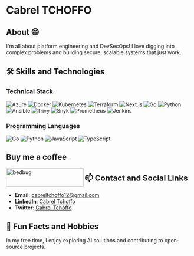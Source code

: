 # Cabrel TCHOFFO 
## About 😁
I'm all about platform engineering and DevSecOps! I love digging into complex problems and building secure, scalable systems that just work.

## 🛠️ Skills and Technologies

### Technical Stack
![Azure](https://img.shields.io/badge/Azure-0078D4?logo=azure&logoColor=white)
![Docker](https://img.shields.io/badge/Docker-2496ED?logo=docker&logoColor=white)
![Kubernetes](https://img.shields.io/badge/Kubernetes-326CE5?logo=kubernetes&logoColor=white)
![Terraform](https://img.shields.io/badge/Terraform-623CE4?logo=terraform&logoColor=white)
![Next.js](https://img.shields.io/badge/Next.js-000000?logo=nextdotjs&logoColor=white)
![Go](https://img.shields.io/badge/Go-00ADD8?logo=go&logoColor=white)
![Python](https://img.shields.io/badge/Python-3776AB?logo=python&logoColor=white)
![Ansible](https://img.shields.io/badge/Ansible-EE0000?logo=ansible&logoColor=white)
![Trivy](https://img.shields.io/badge/Trivy-212121?logo=trivy&logoColor=white)
![Snyk](https://img.shields.io/badge/Snyk-4C4CFF?logo=snyk&logoColor=white)
![Prometheus](https://img.shields.io/badge/Prometheus-E6522C?logo=prometheus&logoColor=white)
![Jenkins](https://img.shields.io/badge/Jenkins-D24939?logo=jenkins&logoColor=white)


### Programming Languages
![Go](https://img.shields.io/badge/Go-00ADD8?logo=go&logoColor=white)
![Python](https://img.shields.io/badge/Python-3776AB?logo=python&logoColor=white)
![JavaScript](https://img.shields.io/badge/JavaScript-F7DF1E?logo=javascript&logoColor=black)
![TypeScript](https://img.shields.io/badge/TypeScript-3178C6?logo=typescript&logoColor=white)

## Buy me a coffee
<a href="[https://www.buymeacoffee.com/cabrelunreal]" target="_blank"><img align="left" src="https://cdn.buymeacoffee.com/buttons/v2/default-yellow.png" height="50" width="210" alt="bedbug" />
</a>


## 📫 Contact and Social Links
- **Email**: [cabreltchoffo12@gmail.com](mailto:cabreltchoffo12@gmail.com)
- **LinkedIn**: [Cabrel Tchoffo](https://www.linkedin.com/in/cabrel-tchoffo-907206256)
- **Twitter**: [Cabrel Tchoffo](https://twitter.com/cabrelunreal)

## 🌱 Fun Facts and Hobbies
In my free time, I enjoy exploring AI solutions and contributing to open-source projects.
